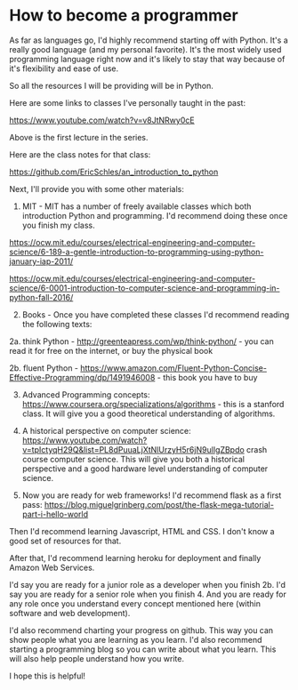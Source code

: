 # How to become a programmer

As far as languages go, I'd highly recommend starting off with Python.  It's a really good language (and my personal favorite).  It's the most widely used programming language right now and it's likely to stay that way because of it's flexibility and ease of use.  

So all the resources I will be providing will be in Python.  

Here are some links to classes I've personally taught in the past:

https://www.youtube.com/watch?v=v8JtNRwy0cE

Above is the first lecture in the series.

Here are the class notes for that class:

https://github.com/EricSchles/an_introduction_to_python

Next, I'll provide you with some other materials:

1.  MIT - MIT has a number of freely available classes which both introduction Python and programming.  I'd recommend doing these once you finish my class.

https://ocw.mit.edu/courses/electrical-engineering-and-computer-science/6-189-a-gentle-introduction-to-programming-using-python-january-iap-2011/

https://ocw.mit.edu/courses/electrical-engineering-and-computer-science/6-0001-introduction-to-computer-science-and-programming-in-python-fall-2016/

2. Books - Once you have completed these classes I'd recommend reading the following texts:

2a. think Python - http://greenteapress.com/wp/think-python/ - you can read it for free on the internet, or buy the physical book

2b. fluent Python - https://www.amazon.com/Fluent-Python-Concise-Effective-Programming/dp/1491946008 - this book you have to buy

3. Advanced Programming concepts: https://www.coursera.org/specializations/algorithms - this is a stanford class.  It will give you a good theoretical understanding of algorithms.

4. A historical perspective on computer science: https://www.youtube.com/watch?v=tpIctyqH29Q&list=PL8dPuuaLjXtNlUrzyH5r6jN9ulIgZBpdo crash course computer science.  This will give you both a historical perspective and a good hardware level understanding of computer science.

5. Now you are ready for web frameworks!  I'd recommend flask as a first pass: https://blog.miguelgrinberg.com/post/the-flask-mega-tutorial-part-i-hello-world

Then I'd recommend learning Javascript, HTML and CSS.  I don't know a good set of resources for that.  

After that, I'd recommend learning heroku for deployment and finally Amazon Web Services.

I'd say you are ready for a junior role as a developer when you finish 2b.  I'd say you are ready for a senior role when you finish 4.  And you are ready for any role once you understand every concept mentioned here (within software and web development).

I'd also recommend charting your progress on github.  This way you can show people what you are learning as you learn.  I'd also recommend starting a programming blog so you can write about what you learn.  This will also help people understand how you write.

I hope this is helpful!
